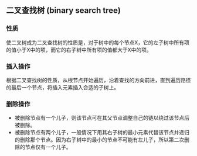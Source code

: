 ## 二叉查找树 (binary search tree)

### 性质
使二叉树成为二叉查找树的性质是，对于树中的每个节点X，它的左子树中所有项的值小于X中的项，而它的右子树中所有项的值都大于X中的项。

### 插入操作
根据二叉查找树的性质，从根节点开始遍历，沿着查找的方向前进，直到遍历路径的最后一个节点，将插入元素插入合适的子树上。

### 删除操作
* 被删除节点有一个儿子，则该节点可在其父节点调整自己的链以绕过该节点后被删除。
* 被删除节点有两个儿子，一般情况下用其右子树的最小元素代替该节点并递归的删除那个节点。因为右子树中的最小的节点不可能有左儿子，所以第二次删除的节点仅有一个儿子。
